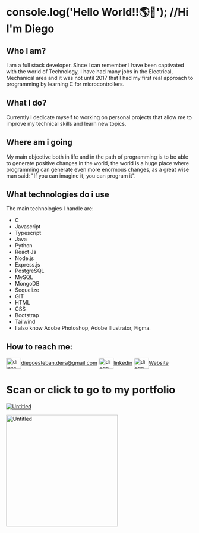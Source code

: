 # console.log('Hello World!!🌎🖖'); //Hi I'm Diego

## Who I am?
I am a full stack developer.
Since I can remember I have been captivated with the world of Technology, I have had many jobs in the Electrical, Mechanical area and it was not until 2017 that I had my first real approach to programming by learning C for microcontrollers.

## What I do?
Currently I dedicate myself to working on personal projects that allow me to improve my technical skills and learn new topics.

## Where am i going
My main objective both in life and in the path of programming is to be able to generate positive changes in the world, the world is a huge place where programming can generate even more enormous changes, as a great wise man said: "If you can imagine it, you can program it".

## What technologies do i use
The main technologies I handle are:
* C
* Javascript
* Typescript
* Java
* Python
* React Js
* Node.js
* Express.js
* PostgreSQL
* MySQL
* MongoDB
* Sequelize
* GIT
* HTML
* CSS
* Bootstrap
* Tailwind
* I also know Adobe Photoshop, Adobe Illustrator, Figma.

## How to reach me:
<a href="diegoesteban.ders@gmail.com" target="blank"><img align="center" src="https://cdn4.iconfinder.com/data/icons/social-media-logos-6/512/112-gmail_email_mail-512.png" alt="diego rivera" height="30" width="40" />diegoesteban.ders@gmail.com</a>
<a href="https://www.linkedin.com/in/diego-rivera-sprohnle-4829b2198/" target="blank"><img align="center" src="https://upload.wikimedia.org/wikipedia/commons/thumb/c/ca/LinkedIn_logo_initials.png/640px-LinkedIn_logo_initials.png" alt="diego rivera" height="30" width="40" />linkedin</a>
<a href="https://my-portfolio-d3r5.vercel.app" target="blank"><img align="center" src="https://cdn-icons-png.flaticon.com/512/1454/1454827.png" alt="diego rivera" height="30" width="40" />Website</a>

# Scan or click to go to my portfolio
[![Untitled](https://github.com/D3R5/D3R5/assets/117954097/6ce43cf7-9711-482e-92bd-123745bc027f)](https://my-portfolio-d3r5.vercel.app)

<!-- Agrega el siguiente código debajo para ajustar el tamaño de la imagen -->
<img src="https://github.com/D3R5/D3R5/assets/117954097/6ce43cf7-9711-482e-92bd-123745bc027f" alt="Untitled" width="300"/>

<!--
**D3R5/D3R5** is a ✨ _special_ ✨ repository because its `README.md` (this file) appears on your GitHub profile.

Here are some ideas to get you started:

- 🔭 I’m currently working on ...
- 🌱 I’m currently learning ...
- 👯 I’m looking to collaborate on ...
- 🤔 I’m looking for help with ...
- 💬 Ask me about ...
- 📫 How to reach me: ...
- 😄 Pronouns: ...
- ⚡ Fun fact: ...
-->

